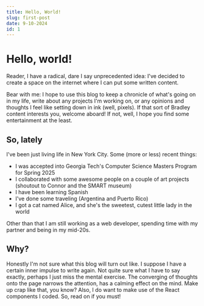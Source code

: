 ```yaml
---
title: Hello, World!
slug: first-post
date: 9-10-2024
id: 1
---
```


# Hello, world!

Reader, I have a radical, dare I say unprecedented idea: I've decided to create a space on the internet where I can put some written content.

Bear with me: I hope to use this blog to keep a chronicle of what's going on in my life, write about any projects I'm working on, or any opinions and thoughts I feel like setting down in ink (well, pixels). If that sort of Bradley content interests you, welcome aboard! If not, well, I hope you find some entertainment at the least.

## So, lately

I've been just living life in New York City. Some (more or less) recent things:

- I was accepted into Georgia Tech's Computer Science Masters Program for Spring 2025
- I collaborated with some awesome people on a couple of art projects (shoutout to Connor and the SMART museum)
- I have been learning Spanish
- I've done some traveling (Argentina and Puerto Rico)
- I got a cat named Alice, and she's the sweetest, cutest little lady in the world

Other than that I am still working as a web developer, spending time with my partner and being in my mid-20s.

## Why?

Honestly I'm not sure what this blog will turn out like. I suppose I have a certain inner impulse to write again. Not quite sure what I have to say exactly, perhaps I just miss the mental exercise. The converging of thoughts onto the page narrows the attention, has a calming effect on the mind. Make up crap like that, you know? Also, I do want to make use of the React components I coded.
So,
read on if you must!
